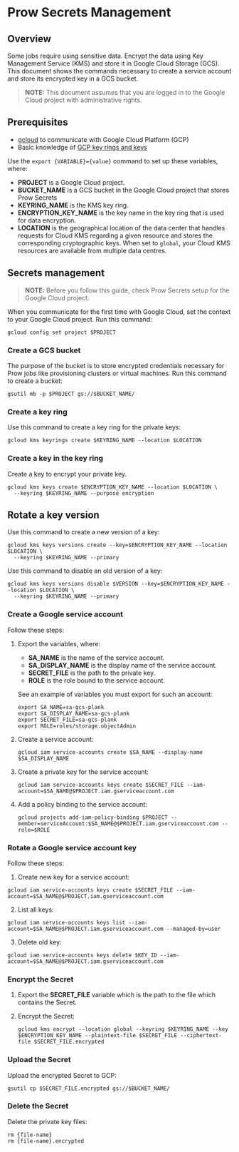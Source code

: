 # Prow Secrets Management

## Overview

Some jobs require using sensitive data. Encrypt the data using Key Management Service (KMS) and store it in Google Cloud Storage (GCS).
This document shows the commands necessary to create a service account and store its encrypted key in a GCS bucket.

>**NOTE:** This document assumes that you are logged in to the Google Cloud project with administrative rights.

## Prerequisites

 - [gcloud](https://cloud.google.com/sdk/gcloud/) to communicate with Google Cloud Platform (GCP)
 - Basic knowledge of [GCP key rings and keys](https://cloud.google.com/kms/docs/creating-keys)

Use the `export {VARIABLE}={value}` command to set up these variables, where:
 - **PROJECT** is a Google Cloud project.
 - **BUCKET_NAME** is a GCS bucket in the Google Cloud project that stores Prow Secrets
 - **KEYRING_NAME** is the KMS key ring.
 - **ENCRYPTION_KEY_NAME** is the key name in the key ring that is used for data encryption.
 - **LOCATION** is the geographical location of the data center that handles requests for Cloud KMS regarding a given resource and stores the corresponding cryptographic keys. When set to `global`, your Cloud KMS resources are available from multiple data centres.

## Secrets management

>**NOTE:** Before you follow this guide, check Prow Secrets setup for the Google Cloud project.

When you communicate for the first time with Google Cloud, set the context to your Google Cloud project. Run this command:
```
gcloud config set project $PROJECT
```

### Create a GCS bucket

The purpose of the bucket is to store encrypted credentials necessary for Prow jobs like provisioning clusters or virtual machines.
Run this command to create a bucket:
```
gsutil mb -p $PROJECT gs://$BUCKET_NAME/
```

### Create a key ring

Use this command to create a key ring for the private keys:

```
gcloud kms keyrings create $KEYRING_NAME --location $LOCATION
```
### Create a key in the key ring

Create a key to encrypt your private key.

```
gcloud kms keys create $ENCRYPTION_KEY_NAME --location $LOCATION \
  --keyring $KEYRING_NAME --purpose encryption
  ```

## Rotate a key version

Use this command to create a new version of a key:
```
gcloud kms keys versions create --key=$ENCRYPTION_KEY_NAME --location $LOCATION \
  --keyring $KEYRING_NAME --primary
```

Use this command to disable an old version of a key:
```
gcloud kms keys versions disable $VERSION --key=$ENCRYPTION_KEY_NAME --location $LOCATION \
  --keyring $KEYRING_NAME --primary
```

### Create a Google service account

Follow these steps:

1. Export the variables, where:
   - **SA_NAME** is the name of the service account.
   - **SA_DISPLAY_NAME** is the display name of the service account.
   - **SECRET_FILE** is the path to the private key.
   - **ROLE** is the role bound to the service account.

   See an example of variables you must export for such an account:

   ```
   export SA_NAME=sa-gcs-plank
   export SA_DISPLAY_NAME=sa-gcs-plank
   export SECRET_FILE=sa-gcs-plank
   export ROLE=roles/storage.objectAdmin

   ```

2. Create a service account:
   ```
   gcloud iam service-accounts create $SA_NAME --display-name $SA_DISPLAY_NAME
   ```

3. Create a private key for the service account:
   ```
   gcloud iam service-accounts keys create $SECRET_FILE --iam-account=$SA_NAME@$PROJECT.iam.gserviceaccount.com
   ```

4. Add a policy binding to the service account:
   ```
   gcloud projects add-iam-policy-binding $PROJECT --member=serviceAccount:$SA_NAME@$PROJECT.iam.gserviceaccount.com --role=$ROLE
   ```


### Rotate a Google service account key
Follow these steps:

1. Create new key for a service account:
```
gcloud iam service-accounts keys create $SECRET_FILE --iam-account=$SA_NAME@$PROJECT.iam.gserviceaccount.com
```

2. List all keys:
```
gcloud iam service-accounts keys list --iam-account=$SA_NAME@$PROJECT.iam.gserviceaccount.com --managed-by=user
```

3. Delete old key:
```
gcloud iam service-accounts keys delete $KEY_ID --iam-account=$SA_NAME@$PROJECT.iam.gserviceaccount.com
```

### Encrypt the Secret

1. Export the **SECRET_FILE** variable which is the path to the file which contains the Secret.

2. Encrypt the Secret:
   ```
   gcloud kms encrypt --location global --keyring $KEYRING_NAME --key $ENCRYPTION_KEY_NAME --plaintext-file $SECRET_FILE --ciphertext-file $SECRET_FILE.encrypted
   ```

### Upload the Secret

Upload the encrypted Secret to GCP:
```
gsutil cp $SECRET_FILE.encrypted gs://$BUCKET_NAME/
```

### Delete the Secret

Delete the private key files:

```
rm {file-name}
rm {file-name}.encrypted
```
